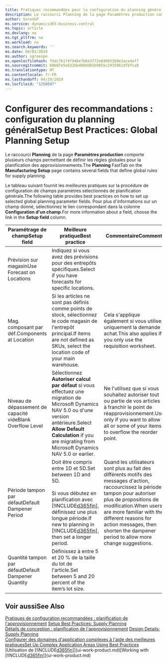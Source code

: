 ```yaml
---
title: Pratiques recommandées pour la configuration du planning général | Microsoft Docs
description: Le raccourci Planning de la page Paramètres production comporte plusieurs champs permettant de définir les règles globales pour la planification des approvisionnements.
author: SorenGP
ms.service: dynamics365-business-central
ms.topic: article
ms.devlang: na
ms.tgt_pltfrm: na
ms.workload: na
ms.search.keywords: ''
ms.date: 04/01/2019
ms.author: sgroespe
ms.openlocfilehash: f4dc7b1f4f946e7b6e3772e84603169e3ace4af7
ms.sourcegitcommit: 60b87e5eb32bb408dd65b9855c29159b1dfbfca8
ms.translationtype: HT
ms.contentlocale: fr-FR
ms.lasthandoff: 04/29/2019
ms.locfileid: "1250507"
---
```

# <a name="setup-best-practices-global-planning-setup"></a><span data-ttu-id="92c82-103">Configurer des recommandations : configuration du planning général</span><span class="sxs-lookup"><span data-stu-id="92c82-103">Setup Best Practices: Global Planning Setup</span></span>
<span data-ttu-id="92c82-104">Le raccourci **Planning** de la page **Paramètres production** comporte plusieurs champs permettant de définir les règles globales pour la planification des approvisionnements.</span><span class="sxs-lookup"><span data-stu-id="92c82-104">The **Planning** FastTab on the **Manufacturing Setup** page contains several fields that define global rules for supply planning.</span></span>  

 <span data-ttu-id="92c82-105">Le tableau suivant fournit les meilleures pratiques sur la procédure de configuration de champs paramètres sélectionnés de planification générale.</span><span class="sxs-lookup"><span data-stu-id="92c82-105">The following table provides best practices on how to set up selected global planning parameter fields.</span></span> <span data-ttu-id="92c82-106">Pour plus d'informations sur un champ donné, sélectionnez le lien correspondant dans la colonne **Configuration d'un champ**.</span><span class="sxs-lookup"><span data-stu-id="92c82-106">For more information about a field, choose the link in the **Setup field** column.</span></span>  

|<span data-ttu-id="92c82-107">Paramétrage de champ</span><span class="sxs-lookup"><span data-stu-id="92c82-107">Setup field</span></span>|<span data-ttu-id="92c82-108">Meilleure pratique</span><span class="sxs-lookup"><span data-stu-id="92c82-108">Best practice</span></span>|<span data-ttu-id="92c82-109">Commentaire</span><span class="sxs-lookup"><span data-stu-id="92c82-109">Comment</span></span>|  
|-----------------|-------------------|-------------|  
|<span data-ttu-id="92c82-110">Prévision sur magasin</span><span class="sxs-lookup"><span data-stu-id="92c82-110">Use Forecast on Locations</span></span>|<span data-ttu-id="92c82-111">Indiquez si vous avez des prévisions pour des entrepôts spécifiques.</span><span class="sxs-lookup"><span data-stu-id="92c82-111">Select if you have forecasts for specific locations.</span></span>||  
|<span data-ttu-id="92c82-112">Mag. composant par déf.</span><span class="sxs-lookup"><span data-stu-id="92c82-112">Components at Location</span></span>|<span data-ttu-id="92c82-113">Si les articles ne sont pas définis comme points de stock, sélectionnez le code magasin de l'entrepôt principal.</span><span class="sxs-lookup"><span data-stu-id="92c82-113">If items are not defined as SKUs, select the location code of your main warehouse.</span></span>|<span data-ttu-id="92c82-114">Cela s'applique également si vous utilisez uniquement la demande achat.</span><span class="sxs-lookup"><span data-stu-id="92c82-114">This also applies if you only use the requisition worksheet.</span></span>|  
|<span data-ttu-id="92c82-115">Niveau de dépassement de capacité vide</span><span class="sxs-lookup"><span data-stu-id="92c82-115">Blank Overflow Level</span></span>|<span data-ttu-id="92c82-116">Sélectionnez **Autoriser calcul par défaut** si vous effectuez une migration de Microsoft Dynamics NAV 5.0 ou d'une version antérieure.</span><span class="sxs-lookup"><span data-stu-id="92c82-116">Select **Allow Default Calculation** if you are migrating from Microsoft Dynamics NAV 5.0 or earlier.</span></span>|<span data-ttu-id="92c82-117">Ne l'utilisez que si vous souhaitez autoriser tout ou partie de vos articles à franchir le point de réapprovisionnement.</span><span class="sxs-lookup"><span data-stu-id="92c82-117">Use only if you want to allow all or some of your items to overflow the reorder point.</span></span>|  
|<span data-ttu-id="92c82-118">Période tampon par défaut</span><span class="sxs-lookup"><span data-stu-id="92c82-118">Default Dampener Period</span></span>|<span data-ttu-id="92c82-119">Doit être compris entre 1D et 5D.</span><span class="sxs-lookup"><span data-stu-id="92c82-119">Set between 1D and 5D.</span></span><br /><br /> <span data-ttu-id="92c82-120">Si vous débutez en planification avec [!INCLUDE[d365fin](includes/d365fin_md.md)], définissez une plus longue période.</span><span class="sxs-lookup"><span data-stu-id="92c82-120">If new to planning in [!INCLUDE[d365fin](includes/d365fin_md.md)], then set a longer period.</span></span>|<span data-ttu-id="92c82-121">Quand les utilisateurs sont plus au fait des différents motifs des messages d'action, raccourcissez la période tampon pour autoriser plus de propositions de modification.</span><span class="sxs-lookup"><span data-stu-id="92c82-121">When users are more familiar with the different reasons for action messages, then shorten the dampener period to allow more change suggestions.</span></span>|  
|<span data-ttu-id="92c82-122">Quantité tampon par défaut</span><span class="sxs-lookup"><span data-stu-id="92c82-122">Default Dampener Quantity</span></span>|<span data-ttu-id="92c82-123">Définissez à entre 5 et 20 % de la taille du lot de l'article.</span><span class="sxs-lookup"><span data-stu-id="92c82-123">Set between 5 and 20 percent of the item’s lot size.</span></span>||  

## <a name="see-also"></a><span data-ttu-id="92c82-124">Voir aussi</span><span class="sxs-lookup"><span data-stu-id="92c82-124">See Also</span></span>  
 <span data-ttu-id="92c82-125">[Pratiques de configuration recommandées : planification de l'approvisionnement](setup-best-practices-supply-planning.md) </span><span class="sxs-lookup"><span data-stu-id="92c82-125">[Setup Best Practices: Supply Planning](setup-best-practices-supply-planning.md) </span></span>  
 <span data-ttu-id="92c82-126">[Détails de conception : planification de l'approvisionnement](design-details-supply-planning.md) </span><span class="sxs-lookup"><span data-stu-id="92c82-126">[Design Details: Supply Planning](design-details-supply-planning.md) </span></span>  
 [<span data-ttu-id="92c82-127">Configurer des domaines d'application complexes à l'aide des meilleures pratiques</span><span class="sxs-lookup"><span data-stu-id="92c82-127">Set Up Complex Application Areas Using Best Practices</span></span>](set-up-complex-application-areas-using-best-practices.md)  
 <span data-ttu-id="92c82-128">[Utilisation de [!INCLUDE[d365fin](includes/d365fin_md.md)]](ui-work-product.md)</span><span class="sxs-lookup"><span data-stu-id="92c82-128">[Working with [!INCLUDE[d365fin](includes/d365fin_md.md)]](ui-work-product.md)</span></span>

